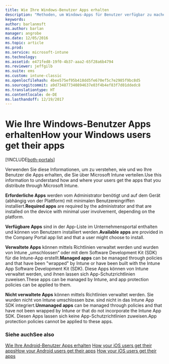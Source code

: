 ```yaml
---
title: Wie Ihre Windows-Benutzer Apps erhalten
description: "Methoden, um Windows-Apps für Benutzer verfügbar zu machen"
keywords: 
author: barlanmsft
ms.author: barlan
manager: angrobe
ms.date: 12/05/2016
ms.topic: article
ms.prod: 
ms.service: microsoft-intune
ms.technology: 
ms.assetid: e471fed8-19f0-4b37-aaa2-65f28a6b4794
ms.reviewer: jeffgilb
ms.suite: ems
ms.custom: intune-classic
ms.openlocfilehash: 4bee575ef95b418dd5fe670ef5c7e2985f9bc8d5
ms.sourcegitcommit: a9d734877340894637e03f4b4ef83f7d01ddedc8
ms.translationtype: HT
ms.contentlocale: de-DE
ms.lasthandoff: 12/19/2017
---
```

# <a name="how-your-windows-users-get-their-apps"></a><span data-ttu-id="a7922-103">Wie Ihre Windows-Benutzer Apps erhalten</span><span class="sxs-lookup"><span data-stu-id="a7922-103">How your Windows users get their apps</span></span>

[!INCLUDE[both-portals](./includes/note-for-both-portals.md)]

<span data-ttu-id="a7922-104">Verwenden Sie diese Informationen, um zu verstehen, wie und wo Ihre Benutzer die Apps erhalten, die Sie über Microsoft Intune verteilen.</span><span class="sxs-lookup"><span data-stu-id="a7922-104">Use this information to understand how and where your users get the apps that you distribute through Microsoft Intune.</span></span>

<span data-ttu-id="a7922-105">**Erforderliche Apps** werden vom Administrator benötigt und auf dem Gerät (abhängig von der Plattform) mit minimalen Benutzereingriffen installiert.</span><span class="sxs-lookup"><span data-stu-id="a7922-105">**Required apps** are required by the administrator and that are installed on the device with minimal user involvement, depending on the platform.</span></span>

<span data-ttu-id="a7922-106">**Verfügbare Apps** sind in der App-Liste im Unternehmensportal enthalten und können von Benutzern installiert werden.</span><span class="sxs-lookup"><span data-stu-id="a7922-106">**Available apps** are provided in the Company Portal app list and that a user might choose to install.</span></span>

<span data-ttu-id="a7922-107">**Verwaltete Apps** können mittels Richtlinien verwaltet werden und wurden von Intune „umschlossen“ oder mit dem Software Development Kit (SDK) für die Intune-App erstellt.</span><span class="sxs-lookup"><span data-stu-id="a7922-107">**Managed apps** can be managed through policies and that have been "wrapped" by Intune or have been built with the Intune App Software Development Kit (SDK).</span></span> <span data-ttu-id="a7922-108">Diese Apps können von Intune verwaltet werden, und ihnen lassen sich App-Schutzrichtlinien zuweisen.</span><span class="sxs-lookup"><span data-stu-id="a7922-108">These apps can be managed by Intune, and app protection policies can be applied to them.</span></span>

<span data-ttu-id="a7922-109">**Nicht verwaltete Apps** können mittels Richtlinien verwaltet werden. Sie wurden nicht von Intune umschlossen bzw. sind nicht in das Intune App SDK integriert.</span><span class="sxs-lookup"><span data-stu-id="a7922-109">**Unmanaged apps** can be managed through policies and that have not been wrapped by Intune or that do not incorporate the Intune App SDK.</span></span> <span data-ttu-id="a7922-110">Diesen Apps lassen sich keine App-Schutzrichtlinien zuweisen.</span><span class="sxs-lookup"><span data-stu-id="a7922-110">App protection policies cannot be applied to these apps.</span></span>

### <a name="see-also"></a><span data-ttu-id="a7922-111">Siehe auch</span><span class="sxs-lookup"><span data-stu-id="a7922-111">See also</span></span>
<span data-ttu-id="a7922-112">[Wie Ihre Android-Benutzer Apps erhalten](end-user-apps-android.md)
[How your iOS users get their apps](end-user-apps-android.md)</span><span class="sxs-lookup"><span data-stu-id="a7922-112">[How your Android users get their apps](end-user-apps-android.md)
[How your iOS users get their apps](end-user-apps-android.md)</span></span>
